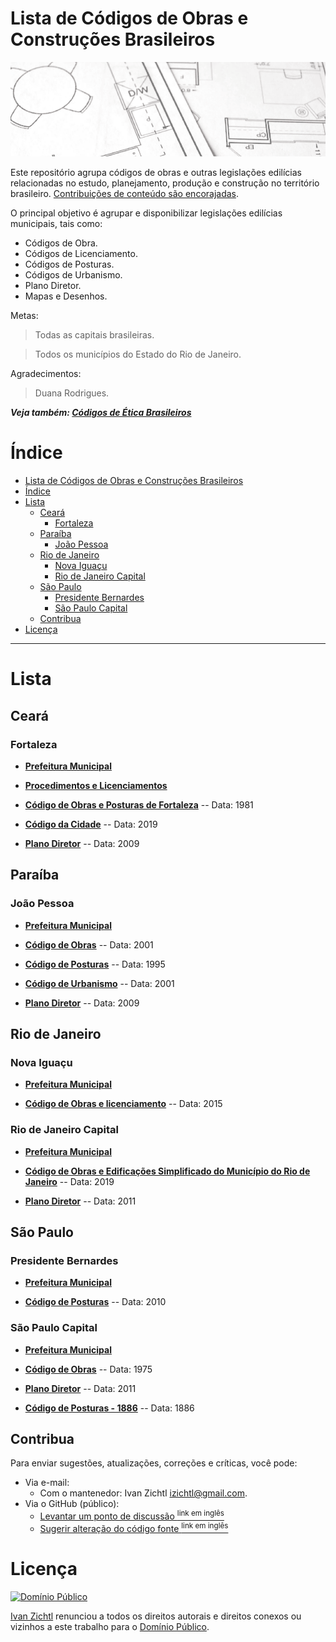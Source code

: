 # Lista de Códigos de Obras e Construções Brasileiros

[![Lista de Códigos de Ética Usados no Brasil](img/codigo-de-obras-brasil.png)](https://www.caubr.gov.br/)


Este repositório agrupa códigos de obras e outras legislações edilícias relacionadas no estudo, planejamento, produção e construção no território brasileiro.
[Contribuições de conteúdo são encorajadas](#contribua).

O principal objetivo é agrupar e disponibilizar legislações edilícias municipais, tais como: 
 - Códigos de Obra.
 - Códigos de Licenciamento.
 - Códigos de Posturas.
 - Códigos de Urbanismo.
 - Plano Diretor.
 - Mapas e Desenhos.

Metas: 
  > Todas as capitais brasileiras.

  >Todos os municípios do Estado do Rio de Janeiro. 

Agradecimentos: 
>Duana Rodrigues.

**_Veja também:
[Códigos de Ética Brasileiros](https://github.com/fititnt/codigo-de-etica-brasil)_**

# Índice

<!-- TOC depthFrom:2 depthTo:3 -->
- [Lista de Códigos de Obras e Construções Brasileiros](#lista-de-códigos-de-obras-e-construções-brasileiros)
- [Índice](#índice)
- [Lista](#lista)
  - [Ceará](#ceará)
    - [Fortaleza](#fortaleza)
  - [Paraíba](#paraíba)
    - [João Pessoa](#joão-pessoa)
  - [Rio de Janeiro](#rio-de-janeiro)
    - [Nova Iguaçu](#nova-iguaçu)
    - [Rio de Janeiro Capital](#rio-de-janeiro-capital)
  - [São Paulo](#são-paulo)
    - [Presidente Bernardes](#presidente-bernardes)
    - [São Paulo Capital](#são-paulo-capital)
  - [Contribua](#contribua)
- [Licença](#licença)


<!-- /TOC -->


---

# Lista


## Ceará

### Fortaleza
- **[Prefeitura Municipal](https://www.fortaleza.ce.gov.br/)**

- **[Procedimentos e Licenciamentos](https://portal.seuma.fortaleza.ce.gov.br/fortalezaonline/portal/)**
>
- **[Código de Obras e Posturas de Fortaleza](https://portal.seuma.fortaleza.ce.gov.br/fortalezaonline/portal/legislacao/Res%C3%ADduos%20S%C3%B3lidos/3.%20Legisla%C3%A7%C3%A3o%20Municipal/Lei%20n%C2%BA%205.530%20de%2017%20de%20dezembro%20de%201981.pdf)**
-- Data: 1981
>
- **[Código da Cidade](https://urbanismoemeioambiente.fortaleza.ce.gov.br/images/urbanismo-e-meio-ambiente/infocidade/codigo-da-cidade/lei_complementar_n_286_de_06_de_janeiro_de_2020.pdf)**
-- Data: 2019
>
- **[Plano Diretor](https://legislacao.pgm.fortaleza.ce.gov.br/index.php/Plano_Diretor)**
-- Data: 2009
>
## Paraíba

### João Pessoa
- **[Prefeitura Municipal](https://www.joaopessoa.pb.gov.br/)**
>
- **[Código de Obras](http://antigo.joaopessoa.pb.gov.br/portal/wp-content/uploads/2012/03/codobras.pdf)**
-- Data: 2001
>
- **[Código de Posturas](https://www.joaopessoa.pb.gov.br/wp-content/uploads/2020/07/C_digo-de-Posturas-do-Munic_pio-de-JP.pdf)**
-- Data: 1995
>

>
- **[Código de Urbanismo](http://www.planmob.joaopessoa.pb.gov.br/wp-content/uploads/2017/06/C%C3%B3digo-de-Urbanismo.pdf)**
-- Data: 2001
>
- **[Plano Diretor](http://antigo.joaopessoa.pb.gov.br/portal/wp-content/uploads/2012/04/PD-2009-versao-SEMANaRIO.pdf)**
-- Data: 2009
>


## Rio de Janeiro

### Nova Iguaçu

- **[Prefeitura Municipal](https://www.novaiguacu.rj.gov.br/)**
>
- **[Código de Obras e licenciamento](http://www.cmni.rj.gov.br/site/legislacao-municipal/leis-complementares/2015/lei-complementar-049-2015.pdf)**
-- Data: 2015
>
### Rio de Janeiro Capital

- **[Prefeitura Municipal](https://prefeitura.rio/)**
>
- **[Código de Obras e Edificações Simplificado do Município do Rio de Janeiro](http://smaonline.rio.rj.gov.br/legis_consulta/57738Lei%20Compl%20198_2019.pdf)**
-- Data: 2019
>
- **[Plano Diretor](http://www.rio.rj.gov.br/dlstatic/10112/10402268/4259279/EstruturaeconteudodoPlanoDiretor.pdf)**
-- Data: 2011

>
## São Paulo
### Presidente Bernardes

- **[Prefeitura Municipal](http://www.presidentebernardes.sp.gov.br/)**
>
- **[Código de Posturas](http://presidentebernardes.sp.gov.br/wa_files/codigo_de_posturas.pdf)**
-- Data: 2010
>
### São Paulo Capital

- **[Prefeitura Municipal](http://www.capital.sp.gov.br/)**
>
- **[Código de Obras](https://www.prefeitura.sp.gov.br/cidade/secretarias/subprefeituras/upload/pinheiros/arquivos/COE_1253646799.pdf)**
-- Data: 1975
>
- **[Plano Diretor](http://www.rio.rj.gov.br/dlstatic/10112/10402268/4259279/EstruturaeconteudodoPlanoDiretor.pdf)**
-- Data: 2011
>
- **[Código de Posturas - 1886](https://upload.wikimedia.org/wikipedia/commons/e/ec/C%C3%B3digo_de_Posturas_do_Munic%C3%ADpio_de_S%C3%A3o_Paulo.pdf)**
-- Data: 1886
>






## Contribua
Para enviar sugestões, atualizações, correções e críticas, você pode:

- Via e-mail:
  - Com o mantenedor: Ivan Zichtl <izichtl@gmail.com>.
- Via o GitHub (público):
  - [Levantar um ponto de discussão <sup>link em inglês</sup>](https://help.github.com/articles/creating-an-issue/)
  - [Sugerir alteração do código fonte <sup>link em inglês</sup>](https://help.github.com/articles/about-pull-requests/)

# Licença

[![Domínio Público](https://i.creativecommons.org/p/zero/1.0/88x31.png)](UNLICENSE)

[Ivan Zichtl](https://github.com/izichtl)
renunciou a todos os direitos autorais e direitos conexos ou vizinhos a este
trabalho para o [Domínio Público](UNLICENSE).